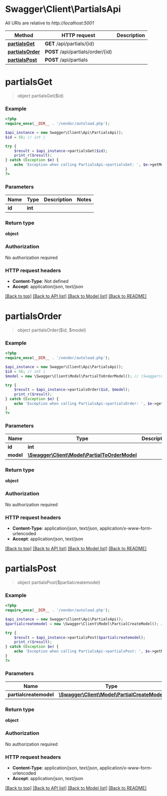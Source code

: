 # Swagger\Client\PartialsApi

All URIs are relative to *http://localhost:5001*

Method | HTTP request | Description
------------- | ------------- | -------------
[**partialsGet**](PartialsApi.md#partialsGet) | **GET** /api/partials/{id} | 
[**partialsOrder**](PartialsApi.md#partialsOrder) | **POST** /api/partials/order/{id} | 
[**partialsPost**](PartialsApi.md#partialsPost) | **POST** /api/partials | 


# **partialsGet**
> object partialsGet($id)



### Example
```php
<?php
require_once(__DIR__ . '/vendor/autoload.php');

$api_instance = new Swagger\Client\Api\PartialsApi();
$id = 56; // int | 

try {
    $result = $api_instance->partialsGet($id);
    print_r($result);
} catch (Exception $e) {
    echo 'Exception when calling PartialsApi->partialsGet: ', $e->getMessage(), PHP_EOL;
}
?>
```

### Parameters

Name | Type | Description  | Notes
------------- | ------------- | ------------- | -------------
 **id** | **int**|  |

### Return type

**object**

### Authorization

No authorization required

### HTTP request headers

 - **Content-Type**: Not defined
 - **Accept**: application/json, text/json

[[Back to top]](#) [[Back to API list]](../../README.md#documentation-for-api-endpoints) [[Back to Model list]](../../README.md#documentation-for-models) [[Back to README]](../../README.md)

# **partialsOrder**
> object partialsOrder($id, $model)



### Example
```php
<?php
require_once(__DIR__ . '/vendor/autoload.php');

$api_instance = new Swagger\Client\Api\PartialsApi();
$id = 56; // int | 
$model = new \Swagger\Client\Model\PartialToOrderModel(); // \Swagger\Client\Model\PartialToOrderModel | 

try {
    $result = $api_instance->partialsOrder($id, $model);
    print_r($result);
} catch (Exception $e) {
    echo 'Exception when calling PartialsApi->partialsOrder: ', $e->getMessage(), PHP_EOL;
}
?>
```

### Parameters

Name | Type | Description  | Notes
------------- | ------------- | ------------- | -------------
 **id** | **int**|  |
 **model** | [**\Swagger\Client\Model\PartialToOrderModel**](../Model/\Swagger\Client\Model\PartialToOrderModel.md)|  |

### Return type

**object**

### Authorization

No authorization required

### HTTP request headers

 - **Content-Type**: application/json, text/json, application/x-www-form-urlencoded
 - **Accept**: application/json, text/json

[[Back to top]](#) [[Back to API list]](../../README.md#documentation-for-api-endpoints) [[Back to Model list]](../../README.md#documentation-for-models) [[Back to README]](../../README.md)

# **partialsPost**
> object partialsPost($partialcreatemodel)



### Example
```php
<?php
require_once(__DIR__ . '/vendor/autoload.php');

$api_instance = new Swagger\Client\Api\PartialsApi();
$partialcreatemodel = new \Swagger\Client\Model\PartialCreateModel(); // \Swagger\Client\Model\PartialCreateModel | 

try {
    $result = $api_instance->partialsPost($partialcreatemodel);
    print_r($result);
} catch (Exception $e) {
    echo 'Exception when calling PartialsApi->partialsPost: ', $e->getMessage(), PHP_EOL;
}
?>
```

### Parameters

Name | Type | Description  | Notes
------------- | ------------- | ------------- | -------------
 **partialcreatemodel** | [**\Swagger\Client\Model\PartialCreateModel**](../Model/\Swagger\Client\Model\PartialCreateModel.md)|  |

### Return type

**object**

### Authorization

No authorization required

### HTTP request headers

 - **Content-Type**: application/json, text/json, application/x-www-form-urlencoded
 - **Accept**: application/json, text/json

[[Back to top]](#) [[Back to API list]](../../README.md#documentation-for-api-endpoints) [[Back to Model list]](../../README.md#documentation-for-models) [[Back to README]](../../README.md)

